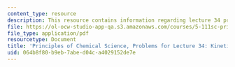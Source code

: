 ```yaml
---
content_type: resource
description: This resource contains information regarding lecture 34 problem.
file: https://ol-ocw-studio-app-qa.s3.amazonaws.com/courses/5-111sc-principles-of-chemical-science-fall-2014/064b8f80b9eb7abed04ca4029152de7e_MIT5_111F14_Lec34Prob.pdf
file_type: application/pdf
resourcetype: Document
title: 'Principles of Chemical Science, Problems for Lecture 34: Kinetics: Catalysts'
uid: 064b8f80-b9eb-7abe-d04c-a4029152de7e
---
```

